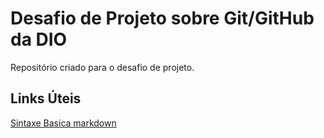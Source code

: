 # Desafio de Projeto sobre Git/GitHub da DIO
Repositório criado para o desafio de projeto.

## Links Úteis
[Sintaxe Basica markdown](https://www.markdownguide.org/basic-syntax/)

